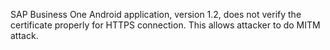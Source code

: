 SAP Business One Android application, version 1.2, does not verify the certificate properly for HTTPS connection. This allows attacker to do MITM attack.